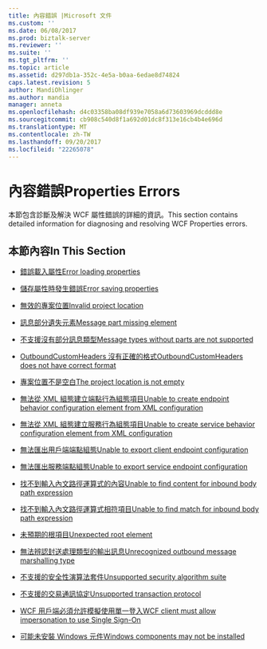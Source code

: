 ```yaml
---
title: 內容錯誤 |Microsoft 文件
ms.custom: ''
ms.date: 06/08/2017
ms.prod: biztalk-server
ms.reviewer: ''
ms.suite: ''
ms.tgt_pltfrm: ''
ms.topic: article
ms.assetid: d297db1a-352c-4e5a-b0aa-6edae8d74824
caps.latest.revision: 5
author: MandiOhlinger
ms.author: mandia
manager: anneta
ms.openlocfilehash: d4c03358ba08df939e7058a6d73603969dcddd8e
ms.sourcegitcommit: cb908c540d8f1a692d01dc8f313e16cb4b4e696d
ms.translationtype: MT
ms.contentlocale: zh-TW
ms.lasthandoff: 09/20/2017
ms.locfileid: "22265078"
---
```

# <a name="properties-errors"></a><span data-ttu-id="fed3a-102">內容錯誤</span><span class="sxs-lookup"><span data-stu-id="fed3a-102">Properties Errors</span></span>
<span data-ttu-id="fed3a-103">本節包含診斷及解決 WCF 屬性錯誤的詳細的資訊。</span><span class="sxs-lookup"><span data-stu-id="fed3a-103">This section contains detailed information for diagnosing and resolving WCF Properties errors.</span></span>  
  
## <a name="in-this-section"></a><span data-ttu-id="fed3a-104">本節內容</span><span class="sxs-lookup"><span data-stu-id="fed3a-104">In This Section</span></span>  
  
-   [<span data-ttu-id="fed3a-105">錯誤載入屬性</span><span class="sxs-lookup"><span data-stu-id="fed3a-105">Error loading properties</span></span>](../core/error-loading-properties.md)  
  
-   [<span data-ttu-id="fed3a-106">儲存屬性時發生錯誤</span><span class="sxs-lookup"><span data-stu-id="fed3a-106">Error saving properties</span></span>](../core/error-saving-properties.md)  
  
-   [<span data-ttu-id="fed3a-107">無效的專案位置</span><span class="sxs-lookup"><span data-stu-id="fed3a-107">Invalid project location</span></span>](../core/invalid-project-location.md)  
  
-   [<span data-ttu-id="fed3a-108">訊息部分遺失元素</span><span class="sxs-lookup"><span data-stu-id="fed3a-108">Message part missing element</span></span>](../core/message-part-missing-element.md)  
  
-   [<span data-ttu-id="fed3a-109">不支援沒有部分訊息類型</span><span class="sxs-lookup"><span data-stu-id="fed3a-109">Message types without parts are not supported</span></span>](../core/message-types-without-parts-are-not-supported.md)  
  
-   [<span data-ttu-id="fed3a-110">OutboundCustomHeaders 沒有正確的格式</span><span class="sxs-lookup"><span data-stu-id="fed3a-110">OutboundCustomHeaders does not have correct format</span></span>](../core/outboundcustomheaders-does-not-have-correct-format.md)  
  
-   [<span data-ttu-id="fed3a-111">專案位置不是空白</span><span class="sxs-lookup"><span data-stu-id="fed3a-111">The project location is not empty</span></span>](../core/the-project-location-is-not-empty.md)  
  
-   [<span data-ttu-id="fed3a-112">無法從 XML 組態建立端點行為組態項目</span><span class="sxs-lookup"><span data-stu-id="fed3a-112">Unable to create endpoint behavior configuration element from XML configuration</span></span>](../core/unable-to-create-endpoint-behavior-configuration-element-from-xml-configuration.md)  
  
-   [<span data-ttu-id="fed3a-113">無法從 XML 組態建立服務行為組態項目</span><span class="sxs-lookup"><span data-stu-id="fed3a-113">Unable to create service behavior configuration element from XML configuration</span></span>](../core/unable-to-create-service-behavior-configuration-element-from-xml-configuration.md)  
  
-   [<span data-ttu-id="fed3a-114">無法匯出用戶端端點組態</span><span class="sxs-lookup"><span data-stu-id="fed3a-114">Unable to export client endpoint configuration</span></span>](../core/unable-to-export-client-endpoint-configuration.md)  
  
-   [<span data-ttu-id="fed3a-115">無法匯出服務端點組態</span><span class="sxs-lookup"><span data-stu-id="fed3a-115">Unable to export service endpoint configuration</span></span>](../core/unable-to-export-service-endpoint-configuration.md)  
  
-   [<span data-ttu-id="fed3a-116">找不到輸入內文路徑運算式的內容</span><span class="sxs-lookup"><span data-stu-id="fed3a-116">Unable to find content for inbound body path expression</span></span>](../core/unable-to-find-content-for-inbound-body-path-expression.md)  
  
-   [<span data-ttu-id="fed3a-117">找不到輸入內文路徑運算式相符項目</span><span class="sxs-lookup"><span data-stu-id="fed3a-117">Unable to find match for inbound body path expression</span></span>](../core/unable-to-find-match-for-inbound-body-path-expression.md)  
  
-   [<span data-ttu-id="fed3a-118">未預期的根項目</span><span class="sxs-lookup"><span data-stu-id="fed3a-118">Unexpected root element</span></span>](../core/unexpected-root-element.md)  
  
-   [<span data-ttu-id="fed3a-119">無法辨認封送處理類型的輸出訊息</span><span class="sxs-lookup"><span data-stu-id="fed3a-119">Unrecognized outbound message marshalling type</span></span>](../core/unrecognized-outbound-message-marshalling-type.md)  
  
-   [<span data-ttu-id="fed3a-120">不支援的安全性演算法套件</span><span class="sxs-lookup"><span data-stu-id="fed3a-120">Unsupported security algorithm suite</span></span>](../core/unsupported-security-algorithm-suite.md)  
  
-   [<span data-ttu-id="fed3a-121">不支援的交易通訊協定</span><span class="sxs-lookup"><span data-stu-id="fed3a-121">Unsupported transaction protocol</span></span>](../core/unsupported-transaction-protocol.md)  
  
-   [<span data-ttu-id="fed3a-122">WCF 用戶端必須允許模擬使用單一登入</span><span class="sxs-lookup"><span data-stu-id="fed3a-122">WCF client must allow impersonation to use Single Sign-On</span></span>](../core/wcf-client-must-allow-impersonation-to-use-single-sign-on.md)  
  
-   [<span data-ttu-id="fed3a-123">可能未安裝 Windows 元件</span><span class="sxs-lookup"><span data-stu-id="fed3a-123">Windows components may not be installed</span></span>](../core/windows-components-may-not-be-installed.md)